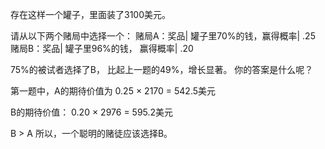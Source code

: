 存在这样一个罐子，里面装了3100美元。

请从以下两个赌局中选择一个：
赌局A：奖品| 罐子里70%的钱，赢得概率| .25
赌局B：奖品| 罐子里96%的钱， 赢得概率| .20


75%的被试者选择了B，
比起上一题的49%，增长显著。
你的答案是什么呢？


第一题中，A的期待价值为
0.25 × 2170 = 542.5美元

B的期待价值：
0.20 × 2976 = 595.2美元

B > A
所以，一个聪明的赌徒应该选择B。